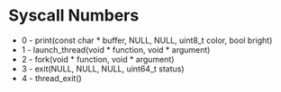 # Syscall Numbers

* 0 - print(const char * buffer, NULL, NULL, uint8_t color, bool bright)
* 1 - launch_thread(void * function, void * argument)
* 2 - fork(void * function, void * argument)
* 3 - exit(NULL, NULL, NULL, uint64_t status)
* 4 - thread_exit()
